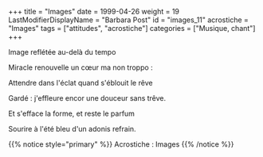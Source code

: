 +++
title = "Images"
date = 1999-04-26
weight = 19
LastModifierDisplayName = "Barbara Post"
id = "images_11"
acrostiche = "Images"
tags = ["attitudes", "acrostiche"]
categories = ["Musique, chant"]
+++

Image reflétée au-delà du tempo

Miracle renouvelle un cœur ma non troppo :

Attendre dans l'éclat quand s'éblouit le rêve

Gardé : j'effleure encor une douceur sans trêve.

Et s'efface la forme, et reste le parfum

Sourire à l'été bleu d'un adonis refrain.

{{% notice style="primary" %}}
Acrostiche : Images
{{% /notice %}}
